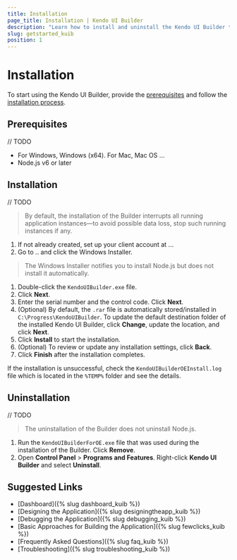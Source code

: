 ```yaml
---
title: Installation
page_title: Installation | Kendo UI Builder
description: "Learn how to install and uninstall the Kendo UI Builder tool for creating and managing Angular and AngularJS-based web applications."
slug: getstarted_kuib
position: 1
---
```


# Installation

To start using the Kendo UI Builder, provide the [prerequisites](#toc-prerequisites) and follow the [installation process](#toc-installation).  

## Prerequisites

// TODO

* For Windows, Windows (x64). For Mac, Mac OS ...
* Node.js v6 or later

## Installation

// TODO

> By default, the installation of the Builder interrupts all running application instances&mdash;to avoid possible data loss, stop such running instances if any.

1. If not already created, set up your client account at ...
1. Go to .. and click the Windows Installer.

  > The Windows Installer notifies you to install Node.js but does not install it automatically.

1. Double-click the `KendoUIBuilder.exe` file.
2. Click **Next**.
3. Enter the serial number and the control code. Click **Next**.
4. (Optional) By default, the `.rar` file is automatically stored/installed in `C:\Progress\KendoUIBuilder`. To update the default destination folder of the installed Kendo UI Builder, click **Change**, update the location, and click **Next**.
5. Click **Install** to start the installation.
1. (Optional) To review or update any installation settings, click **Back**.
6. Click **Finish** after the installation completes.

If the installation is unsuccessful, check the `KendoUIBuilderOEInstall.log` file which is located in the `%TEMP%` folder and see the details.

## Uninstallation

// TODO

> The uninstallation of the Builder does not uninstall Node.js.

1. Run the `KendoUIBuilderForOE.exe` file that was used during the installation of the Builder. Click **Remove**.
1. Open **Control Panel** > **Programs and Features**. Right-click **Kendo UI Builder** and select **Uninstall**.

## Suggested Links

* [Dashboard]({% slug dashboard_kuib %})
* [Designing the Application]({% slug designingtheapp_kuib %})
* [Debugging the Application]({% slug debugging_kuib %})
* [Basic Approaches for Building the Application]({% slug fewclicks_kuib %})
* [Frequently Asked Questions]({% slug faq_kuib %})
* [Troubleshooting]({% slug troubleshooting_kuib %})
